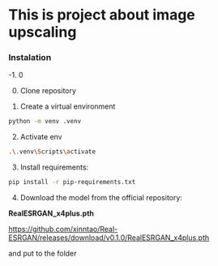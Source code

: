 # This is project about image upscaling 

### Instalation
-1. 0

0. Clone repository

1. Create a virtual environment
```bash
python -m venv .venv
```
2. Activate env
```bash
.\.venv\Scripts\activate
```
3. Install requirements:

```bash
pip install -r pip-requirements.txt
```

4. Download the model from the official repository:

**RealESRGAN_x4plus.pth**

https://github.com/xinntao/Real-ESRGAN/releases/download/v0.1.0/RealESRGAN_x4plus.pth


and put to the folder
